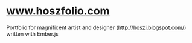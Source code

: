 www.hoszfolio.com
===========

Portfolio for magnificent artist and designer (http://hoszi.blogspot.com/) written with Ember.js